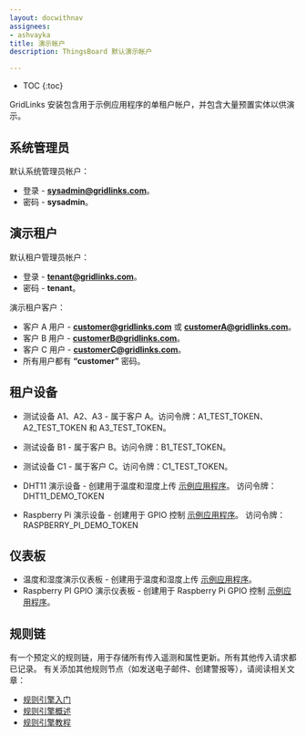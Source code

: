 ```yaml
---
layout: docwithnav
assignees:
- ashvayka
title: 演示帐户
description: ThingsBoard 默认演示帐户

---
```


* TOC
{:toc}

GridLinks 安装包含用于示例应用程序的单租户帐户，并包含大量预置实体以供演示。

## 系统管理员

默认系统管理员帐户：

- 登录 - **sysadmin@gridlinks.com**。
- 密码 - **sysadmin**。

## 演示租户

默认租户管理员帐户：

- 登录 - **tenant@gridlinks.com**。
- 密码 - **tenant**。

演示租户客户：

- 客户 A 用户 - **customer@gridlinks.com** 或 **customerA@gridlinks.com**。
- 客户 B 用户 - **customerB@gridlinks.com**。
- 客户 C 用户 - **customerC@gridlinks.com**。
- 所有用户都有 **“customer”** 密码。

## 租户设备

- 测试设备 A1、A2、A3 - 属于客户 A。访问令牌：A1_TEST_TOKEN、A2_TEST_TOKEN 和 A3_TEST_TOKEN。
- 测试设备 B1 - 属于客户 B。访问令牌：B1_TEST_TOKEN。
- 测试设备 C1 - 属于客户 C。访问令牌：C1_TEST_TOKEN。

- DHT11 演示设备 - 创建用于温度和湿度上传 [示例应用程序](/docs/samples/nodemcu/temperature/)。
访问令牌：DHT11_DEMO_TOKEN
- Raspberry Pi 演示设备 - 创建用于 GPIO 控制 [示例应用程序](/docs/samples/raspberry/gpio/)。
访问令牌：RASPBERRY_PI_DEMO_TOKEN

## 仪表板

- 温度和湿度演示仪表板 - 创建用于温度和湿度上传 [示例应用程序](/docs/samples/nodemcu/temperature/)。
- Raspberry PI GPIO 演示仪表板 - 创建用于 Raspberry Pi GPIO 控制 [示例应用程序](/docs/samples/raspberry/gpio/)。

## 规则链
有一个预定义的规则链，用于存储所有传入遥测和属性更新。所有其他传入请求都已记录。
有关添加其他规则节点（如发送电子邮件、创建警报等），请阅读相关文章：

- [规则引擎入门](/docs/user-guide/rule-engine-2-0/re-getting-started/)
- [规则引擎概述](/docs/user-guide/rule-engine-2-0/overview/)
- [规则引擎教程](/docs/user-guide/rule-engine-2-0/overview/#tutorials)